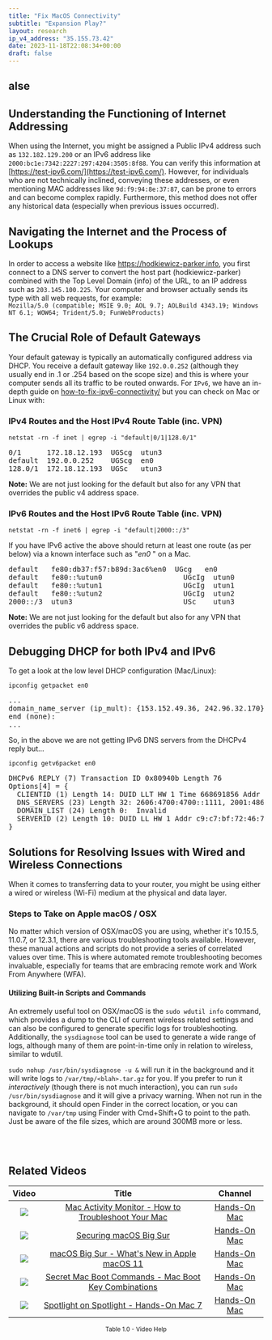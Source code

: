 ```yaml
---
title: "Fix MacOS Connectivity"
subtitle: "Expansion Play?"
layout: research
ip_v4_address: "35.155.73.42"
date: 2023-11-18T22:08:34+00:00
draft: false
---
```


alse
---

## Understanding the Functioning of Internet Addressing

When using the Internet, you might be assigned a Public IPv4 address such as ```132.182.129.200``` or an IPv6 address like ```2000:bc1e:7342:2227:297:4204:3505:8f88```. You can verify this information at [https://test-ipv6.com/](https://test-ipv6.com/). However, for individuals who are not technically inclined, conveying these addresses, or even mentioning MAC addresses like ```9d:f9:94:8e:37:87```, can be prone to errors and can become complex rapidly. Furthermore, this method does not offer any historical data (especially when previous issues occurred).

  ## Navigating the Internet and the Process of Lookups
  In order to access a website like https://hodkiewicz-parker.info, you first connect to a DNS server to convert the host part (hodkiewicz-parker) combined with the Top Level Domain (info) of the URL, to an IP address such as ```203.145.100.225```. Your computer and browser actually sends its type with all web requests, for example: <br>```Mozilla/5.0 (compatible; MSIE 9.0; AOL 9.7; AOLBuild 4343.19; Windows NT 6.1; WOW64; Trident/5.0; FunWebProducts)```

  ## The Crucial Role of Default Gateways
  Your default gateway is typically an automatically configured address via DHCP. You receive a default gateway like ```192.0.0.252``` (although they usually end in .1 or .254 based on the scope size) and this is where your computer sends all its traffic to be routed onwards. For ```IPv6```, we have an in-depth guide on [how-to-fix-ipv6-connectivity/](/blog/how-to-fix-ipv6-connectivity/) but you can check on Mac or Linux with:
  <br>
### IPv4 Routes and the Host IPv4 Route Table (inc. VPN)
```netstat -rn -f inet | egrep -i "default|0/1|128.0/1"```

<pre>
0/1      172.18.12.193  UGScg  utun3
default  192.0.0.252    UGScg  en0
128.0/1  172.18.12.193  UGSc   utun3</pre>

**Note:** We are not just looking for the default but also for any VPN that overrides the public v4 address space.

### IPv6 Routes and the Host IPv6 Route Table (inc. VPN)
```netstat -rn -f inet6 | egrep -i "default|2000::/3"```

If you have IPv6 active the above should return at least one route (as per below) via a known interface such as "_en0_ " on a Mac. 

<pre>
default   fe80:db37:f57:b89d:3ac6%en0  UGcg   en0
default   fe80::%utun0                   UGcIg  utun0
default   fe80::%utun1                   UGcIg  utun1
default   fe80::%utun2                   UGcIg  utun2
2000::/3  utun3                          USc    utun3</pre>

**Note:** We are not just looking for the default but also for any VPN that overrides the public v6 address space.
<br>

## Debugging DHCP for both IPv4 and IPv6

To get a look at the low level DHCP configuration (Mac/Linux): 

```ipconfig getpacket en0```

<pre>
...
domain_name_server (ip_mult): {153.152.49.36, 242.96.32.170}
end (none):
...</pre>

So, in the above we are not getting IPv6 DNS servers from the DHCPv4 reply but...

```ipconfig getv6packet en0```

<pre>
DHCPv6 REPLY (7) Transaction ID 0x80940b Length 76
Options[4] = {
  CLIENTID (1) Length 14: DUID LLT HW 1 Time 668691856 Addr 9d:f9:94:8e:37:87
  DNS_SERVERS (23) Length 32: 2606:4700:4700::1111, 2001:4860:4860::8844
  DOMAIN_LIST (24) Length 0:  Invalid
  SERVERID (2) Length 10: DUID LL HW 1 Addr c9:c7:bf:72:46:74
}</pre>




## Solutions for Resolving Issues with Wired and Wireless Connections
When it comes to transferring data to your router, you might be using either a wired or wireless (Wi-Fi) medium at the physical and data layer.
### Steps to Take on Apple macOS / OSX
No matter which version of OSX/macOS you are using, whether it's 10.15.5, 11.0.7, or 12.3.1, there are various troubleshooting tools available. However, these manual actions and scripts do not provide a series of correlated values over time. This is where automated remote troubleshooting becomes invaluable, especially for teams that are embracing remote work and Work From Anywhere (WFA).

  #### Utilizing Built-in Scripts and Commands
  An extremely useful tool on OSX/macOS is the `sudo wdutil info` command, which provides a dump to the CLI of current wireless related settings and can also be configured to generate specific logs for troubleshooting. Additionally, the `sysdiagnose` tool can be used to generate a wide range of logs, although many of them are point-in-time only in relation to wireless, similar to wdutil.

`sudo nohup /usr/bin/sysdiagnose -u &` will run it in the background and it will write logs to `/var/tmp/<blah>.tar.gz` for you. If you prefer to run it *interactively* (though there is not much interaction), you can run `sudo /usr/bin/sysdiagnose` and it will give a privacy warning. When not run in the background, it should open Finder in the correct location, or you can navigate to `/var/tmp` using Finder with Cmd+Shift+G to point to the path. Just be aware of the file sizes, which are around 300MB more or less.

  <br><br>
## Related Videos

<link href="/plugins/lity/css/lity.min.css" rel="stylesheet">
<script src="/plugins/lity/js/lity.min.js"></script>
<div class="table1-start"></div>

|Video | Title | Channel |
| :---: | :---: | :---: |
|<a href="https://www.youtube.com/watch?v=TWzWd_DiaJ0" data-lity><img src="https://i.ytimg.com/vi/TWzWd_DiaJ0/default.jpg" class="img-fluid"></a>|<a href="https://www.youtube.com/watch?v=TWzWd_DiaJ0" data-lity>Mac Activity Monitor - How to Troubleshoot Your Mac</a>|<a target="_blank" href="https://www.youtube.com/channel/UCg43DP8MdHVcl4rFK_delBg" >Hands-On Mac</a>|
|<a href="https://www.youtube.com/watch?v=7KdhJimuhNw" data-lity><img src="https://i.ytimg.com/vi/7KdhJimuhNw/default.jpg" class="img-fluid"></a>|<a href="https://www.youtube.com/watch?v=7KdhJimuhNw" data-lity>Securing macOS Big Sur</a>|<a target="_blank" href="https://www.youtube.com/channel/UCg43DP8MdHVcl4rFK_delBg" >Hands-On Mac</a>|
|<a href="https://www.youtube.com/watch?v=JMKi6o9kaZI" data-lity><img src="https://i.ytimg.com/vi/JMKi6o9kaZI/default.jpg" class="img-fluid"></a>|<a href="https://www.youtube.com/watch?v=JMKi6o9kaZI" data-lity>macOS Big Sur - What&#39;s New in Apple macOS 11</a>|<a target="_blank" href="https://www.youtube.com/channel/UCg43DP8MdHVcl4rFK_delBg" >Hands-On Mac</a>|
|<a href="https://www.youtube.com/watch?v=VwNYWAxHCgM" data-lity><img src="https://i.ytimg.com/vi/VwNYWAxHCgM/default.jpg" class="img-fluid"></a>|<a href="https://www.youtube.com/watch?v=VwNYWAxHCgM" data-lity>Secret Mac Boot Commands - Mac Boot Key Combinations</a>|<a target="_blank" href="https://www.youtube.com/channel/UCg43DP8MdHVcl4rFK_delBg" >Hands-On Mac</a>|
|<a href="https://www.youtube.com/watch?v=RslZ4W1EPqk" data-lity><img src="https://i.ytimg.com/vi/RslZ4W1EPqk/default.jpg" class="img-fluid"></a>|<a href="https://www.youtube.com/watch?v=RslZ4W1EPqk" data-lity>Spotlight on Spotlight - Hands-On Mac 7</a>|<a target="_blank" href="https://www.youtube.com/channel/UCg43DP8MdHVcl4rFK_delBg" >Hands-On Mac</a>|

<center><small>Table 1.0 - Video Help</small></center>
 <br>
<div class="table1-end"></div>
<script type="text/javascript">
(function() {
    $('div.table1-start').nextUntil('div.table1-end', 'table').addClass('table thead-dark table-striped table-responsive rounded').attr('id', 't1');
    $('#t1').find('thead').addClass('thead-dark');
})();
</script>
